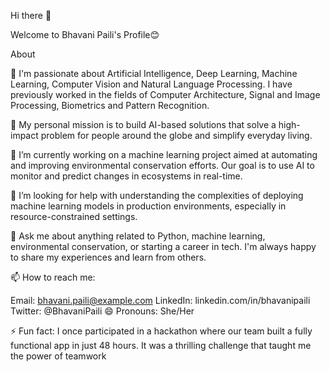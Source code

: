 Hi there 👋


Welcome to Bhavani Paili's Profile😊


About

🔭 I'm passionate about Artificial Intelligence, Deep Learning, Machine Learning, Computer Vision and Natural Language Processing. I have previously worked in the fields of Computer Architecture, Signal and Image Processing, Biometrics and Pattern Recognition.


💭 My personal mission is to build AI-based solutions that solve a high-impact problem for people around the globe and simplify everyday living.


🔭 I’m currently working on a machine learning project aimed at automating and improving environmental conservation efforts. Our goal is to use AI to monitor and predict changes in ecosystems in real-time.


🤔 I’m looking for help with understanding the complexities of deploying machine learning models in production environments, especially in resource-constrained settings.


💬 Ask me about anything related to Python, machine learning, environmental conservation, or starting a career in tech. I'm always happy to share my experiences and learn from others.


📫 How to reach me:

Email: bhavani.paili@example.com
LinkedIn: linkedin.com/in/bhavanipaili
Twitter: @BhavaniPaili
😄 Pronouns: She/Her

⚡ Fun fact: I once participated in a hackathon where our team built a fully functional app in just 48 hours. It was a thrilling challenge that taught me the power of teamwork
